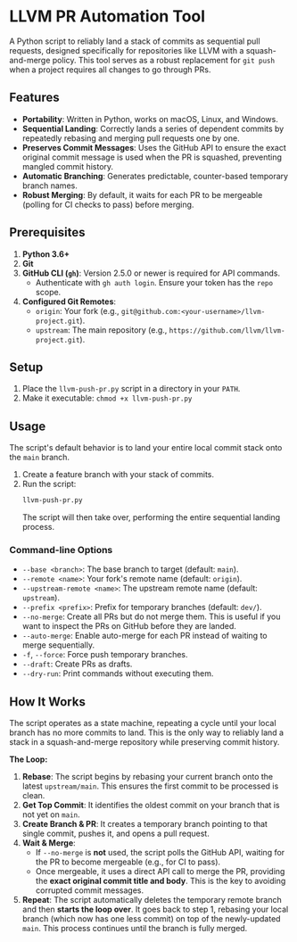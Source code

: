 # LLVM PR Automation Tool

A Python script to reliably land a stack of commits as sequential pull requests, designed specifically for repositories like LLVM with a squash-and-merge policy. This tool serves as a robust replacement for `git push` when a project requires all changes to go through PRs.

## Features

*   **Portability**: Written in Python, works on macOS, Linux, and Windows.
*   **Sequential Landing**: Correctly lands a series of dependent commits by repeatedly rebasing and merging pull requests one by one.
*   **Preserves Commit Messages**: Uses the GitHub API to ensure the exact original commit message is used when the PR is squashed, preventing mangled commit history.
*   **Automatic Branching**: Generates predictable, counter-based temporary branch names.
*   **Robust Merging**: By default, it waits for each PR to be mergeable (polling for CI checks to pass) before merging.

## Prerequisites

1.  **Python 3.6+**
2.  **Git**
3.  **GitHub CLI (`gh`)**: Version 2.5.0 or newer is required for API commands.
    *   Authenticate with `gh auth login`. Ensure your token has the `repo` scope.
4.  **Configured Git Remotes**:
    *   `origin`: Your fork (e.g., `git@github.com:<your-username>/llvm-project.git`).
    *   `upstream`: The main repository (e.g., `https://github.com/llvm/llvm-project.git`).

## Setup

1.  Place the `llvm-push-pr.py` script in a directory in your `PATH`.
2.  Make it executable: `chmod +x llvm-push-pr.py`

## Usage

The script's default behavior is to land your entire local commit stack onto the `main` branch.

1.  Create a feature branch with your stack of commits.
2.  Run the script:
    ```bash
    llvm-push-pr.py
    ```
    The script will then take over, performing the entire sequential landing process.

### Command-line Options

*   `--base <branch>`: The base branch to target (default: `main`).
*   `--remote <name>`: Your fork's remote name (default: `origin`).
*   `--upstream-remote <name>`: The upstream remote name (default: `upstream`).
*   `--prefix <prefix>`: Prefix for temporary branches (default: `dev/`).
*   `--no-merge`: Create all PRs but do not merge them. This is useful if you want to inspect the PRs on GitHub before they are landed.
*   `--auto-merge`: Enable auto-merge for each PR instead of waiting to merge sequentially.
*   `-f`, `--force`: Force push temporary branches.
*   `--draft`: Create PRs as drafts.
*   `--dry-run`: Print commands without executing them.

## How It Works

The script operates as a state machine, repeating a cycle until your local branch has no more commits to land. This is the only way to reliably land a stack in a squash-and-merge repository while preserving commit history.

**The Loop:**

1.  **Rebase**: The script begins by rebasing your current branch onto the latest `upstream/main`. This ensures the first commit to be processed is clean.
2.  **Get Top Commit**: It identifies the oldest commit on your branch that is not yet on `main`.
3.  **Create Branch & PR**: It creates a temporary branch pointing to that single commit, pushes it, and opens a pull request.
4.  **Wait & Merge**:
    *   If `--no-merge` is **not** used, the script polls the GitHub API, waiting for the PR to become mergeable (e.g., for CI to pass).
    *   Once mergeable, it uses a direct API call to merge the PR, providing the **exact original commit title and body**. This is the key to avoiding corrupted commit messages.
5.  **Repeat**: The script automatically deletes the temporary remote branch and then **starts the loop over**. It goes back to step 1, rebasing your local branch (which now has one less commit) on top of the newly-updated `main`. This process continues until the branch is fully merged.
